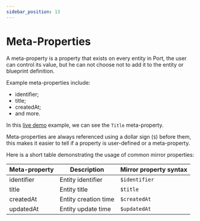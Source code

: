 ```yaml
---
sidebar_position: 13
---
```


# Meta-Properties

A meta-property is a property that exists on every entity in Port, the user can control its value, but he can not choose not to add it to the entity or blueprint definition.

Example meta-properties include:

- identifier;
- title;
- createdAt;
- and more.

In this [live demo](https://demo.getport.io/services) example, we can see the `Title` meta-property.

Meta-properties are always referenced using a dollar sign (`$`) before them, this makes it easier to tell if a property is user-defined or a meta-property.

Here is a short table demonstrating the usage of common mirror properties:

| Meta-property | Description          | Mirror property syntax |
| ------------- | -------------------- | ---------------------- |
| identifier    | Entity identifier    | `$identifier`          |
| title         | Entity title         | `$title`               |
| createdAt     | Entity creation time | `$createdAt`           |
| updatedAt     | Entity update time   | `$updatedAt`           |
